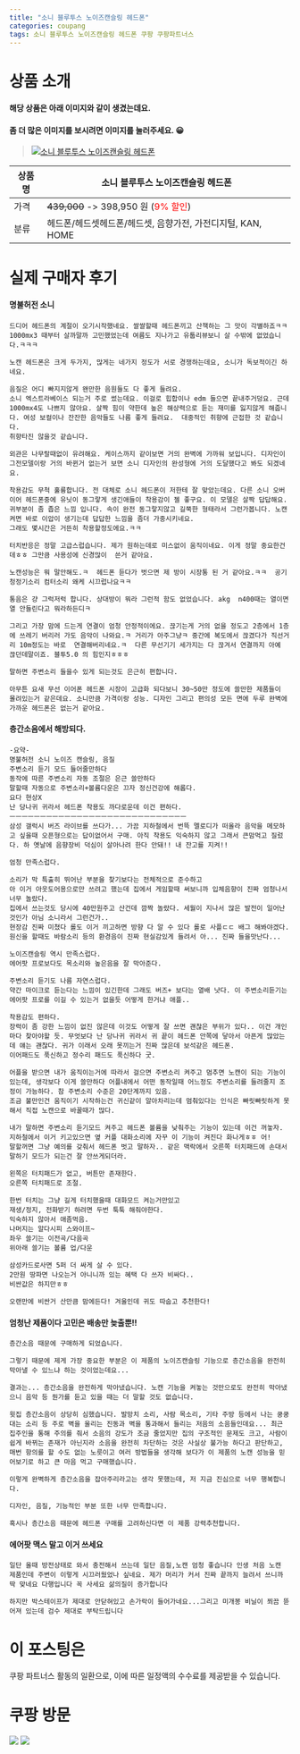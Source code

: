 ```yaml
---
title: "소니 블루투스 노이즈캔슬링 헤드폰"
categories: coupang
tags: 소니 블루투스 노이즈캔슬링 헤드폰 쿠팡 쿠팡파트너스
---
```

# 상품 소개
#### 해당 상품은 아래 이미지와 같이 생겼는데요. 
#### 좀 더 많은 이미지를 보시려면 이미지를 눌러주세요. 😀
> [![소니 블루투스 노이즈캔슬링 헤드폰](https://static.coupangcdn.com/image/affiliate/banner/3bd07c9599ba985d25a3f129c00c22f2@2x.jpg)](https://coupa.ng/bO4CqL)

상품명 | 소니 블루투스 노이즈캔슬링 헤드폰
-------|-------
가격 | ~~439,000~~ -> 398,950 원 (<span style="color:red">9% 할인</span>)
분류 | 헤드폰/헤드셋헤드폰/헤드셋, 음향가전, 가전디지털, KAN, HOME

# 실제 구매자 후기

####    명불허전 소니
    드디어 헤드폰의 계절이 오기시작했네요. 쌀쌀할때 헤드폰끼고 산책하는 그 맛이 각별하죠ㅋㅋ 1000mx3 때부터 살까말까 고민했었는데 여름도 지나가고 유툽리뷰보니 살 수밖에 없었습니다.ㅋㅋㅋ
    
    노캔 헤드폰은 크게 두가지, 많게는 네가지 정도가 서로 경쟁하는데요, 소니가 독보적이긴 하네요. 
    
    음질은 어디 빠지지않게 왠만한 음원들도 다 좋게 들려요.
    소니 엑스트라베이스 되는거 주로 썼는데요. 이걸로 힙합이나 edm 들으면 끝내주거덩요. 근데 1000mx4도 나쁘지 않아요. 살짝 힘이 약한데 높은 해상력으로 듣는 재미를 잃지않게 해줍니다. 여성 보컬이나 잔잔한 음악들도 나름 좋게 들려요.  대중적인 취향에 근접한 것 같습니다.
    취향타진 않을것 같습니다.
    
    외관은 나무랄때없이 유려해요. 케이스까지 같이보면 거의 완벽에 가까워 보입니다. 디자인이 그전모델이랑 거의 바뀐거 없는거 보면 소니 디자인의 완성형에 거의 도달했다고 봐도 되겠네요.
    
    착용감도 무척 훌륭합니다. 전 대체로 소니 헤드폰이 저한테 잘 맞았는데요. 다른 소니 오버이어 헤드폰중에 유닛이 동그랗게 생긴애들이 착용감이 젤 좋구요. 이 모델은 살짝 답답해요.  귀부분이 좀 좁은 느낌 입니다. 속이 완전 동그랗지않고 길쭉한 형태라서 그런가봅니다. 노캔켜면 바로 이압이 생기는데 답답한 느낌을 좀더 가중시키네요.
    그래도 몇시간은 거뜬히 착용할정도에요.ㅋㅋ
    
    터치반응은 정말 고급스럽습니다. 제가 원하는데로 미스없이 움직이네요. 이게 정말 중요한건데ㅎㅎ 그만큼 사용성에 신경많이  쓴거 같아요.
    
    노캔성능은 뭐 말안해도.ㅋ  헤드폰 듣다가 벗으면 제 방이 시장통 된 거 같아요.ㅋㅋ  공기청정기소리 컴터소리 왜케 시끄럽나요ㅋㅋ
    
    통음은 걍 그럭저럭 합니다. 상대방이 뭐라 그런적 함도 없었습니다. akg  n400때는 열이면 열 안들린다고 뭐라하든디ㅋ  
    
    그리고 가장 맘에 드는게 연결이 엄청 안정적이에요. 끊기는게 거의 없을 정도고 2층에서 1층에 쓰레기 버리러 가도 음악이 나와요.ㅋ 거리가 아주그냥ㅋ 중간에 복도에서 끊겼다가 직선거리 10m정도는 바로  연결해버리네요.ㅋ  다른 무선기기 세가지는 다 끊겨서 연결까지 아예 끊던데말이죠. 블투5.0 의 힘인지ㅎㅎㅎ
    
    말하면 주변소리 들을수 있게 되는것도 은근히 편합니다.
    
    아무튼 요새 무선 이어폰 헤드폰 시장이 고급화 되다보니 30~50만 정도에 쓸만한 제품들이 몰려있는거 같은데요. 소니만큼 가격이랑 성능. 디자인 그리고 편의성 모든 면에 두루 완벽에 가까운 헤드폰은 없는거 같아요.

####    층간소음에서 해방되다.
    -요약-
    명불허전 소니 노이즈 캔슬링, 음질
    주변소리 듣기 모드 들어줄만하다
    동작에 따른 주변소리 자동 조절은 은근 쓸만하다
    말할때 자동으로 주변소리+볼륨다운은 끄자 정신건강에 해롭다.
    요다 현상X
    난 당나귀 귀라서 헤드폰 착용도 까다로운데 이건 편하다.
    ㅡㅡㅡㅡㅡㅡㅡㅡㅡㅡㅡㅡㅡㅡㅡㅡㅡㅡㅡㅡㅡㅡㅡㅡㅡㅡㅡㅡㅡ
    삼성 갤럭시 버즈 라이브를 쓰다가... 가끔 지하철에서 번뜩 멜로디가 떠올라 음악을 메모하고 싶을때 오픈형으로는 답이없어서 구매. 아직 착용도 익숙하지 않고 그래서 큰맘먹고 질렀다. 하 옛날에 음향장비 덕심이 살아나려 한다 안돼!! 내 잔고를 지켜!!
    
    엄청 만족스럽다.
    
    소리가 막 특출히 뛰어난 부분을 찾기보다는 전체적으로 준수하고
    아 이거 아웃도어용으로만 쓰려고 했는데 집에서 게임할때 써보니까 입체음향이 진짜 엄청나서 너무 놀랐다.
    집에서 쓰는것도 당시에 40만원주고 산건데 깜짝 놀랐다. 세월이 지나서 많은 발전이 일어난 것인가 아님 소니라서 그런건가..
    현장감 진짜 미쳤다 롤도 이거 끼고하면 방향 다 알 수 있다 롤로 사플ㄷㄷ 배그 해봐야겠다. 원신을 할때도 바람소리 등의 환경음이 진짜 현실감있게 들려서 아... 진짜 들을맛난다...
    
    노이즈캔슬링 역시 만족스럽다.
    에어팟 프로보다도 목소리와 높은음을 잘 막아준다.
    
    주변소리 듣기도 나름 자연스럽다.
    약간 마이크로 듣는다는 느낌이 있긴한데 그래도 버즈+ 보다는 열배 낫다. 이 주변소리듣기는 에어팟 프로를 이길 수 있는거 없을듯 어떻게 한거냐 애플..
    
    착용감도 편하다.
    장력이 좀 강한 느낌이 없진 않은데 이것도 어떻게 잘 쓰면 괜찮은 부위가 있다.. 이건 개인마다 찾아야할 듯. 무엇보다 난 당나귀 귀라서 귀 끝이 헤드폰 안쪽에 닿아서 아픈게 많았는데 얘는 괜찮다. 귀가 이래서 오래 못끼는거 진짜 많은데 보석같은 헤드폰.
    이어패드도 푹신하고 정수리 패드도 푹신하다 굿.
    
    어플을 받으면 내가 움직이는거에 따라서 걸으면 주변소리 켜주고 멈추면 노캔이 되는 기능이 있는데, 생각보다 이게 쓸만하다 어플내에서 어떤 동작일때 어느정도 주변소리를 들려줄지 조정이 가능하다. 참 주변소리 수준은 20단계까지 있음.
    조금 불만인건 움직이기 시작하는건 귀신같이 알아차리는데 멈춰있다는 인식은 빠릿빠릿하게 못해서 직접 노캔으로 바꿀때가 많다.
    
    내가 말하면 주변소리 듣기모드 켜주고 헤드폰 볼륨을 낮춰주는 기능이 있는데 이건 꺼놓자. 지하철에서 이거 키고있으면 옆 커플 대화소리에 자꾸 이 기능이 켜진다 화나게ㅎㅎ 어!
    말할꺼면 그냥 예의를 갖춰서 헤드폰 벗고 말하자.. 같은 맥락에서 오른쪽 터치패드에 손대서 말하기 모드가 되는건 잘 안쓰게되더라.
    
    왼쪽은 터치패드가 없고, 버튼만 존재한다.
    오른쪽 터치패드로 조절.
    
    한번 터치는 그냥 길게 터치했을때 대화모드 켜는거만있고
    재생/정지, 전화받기 하려면 두번 툭툭 해줘야한다.
    익숙하지 않아서 애좀먹음.
    나머지는 알다시피 스와이프~
    좌우 쓸기는 이전곡/다음곡
    위아래 쓸기는 볼륨 업/다운
    
    삼성카드로사면 5퍼 더 싸게 살 수 있다.
    2만원 땅파면 나오는거 아니니까 있는 혜택 다 쓰자 비싸다..
    비싼값은 하지만ㅎㅎ
    
    오랜만에 비싼거 산만큼 맘에든다! 겨울인데 귀도 따숩고 추천한다!

####    엄청난 제품이다 고민은 배송만 늦출뿐!!
    층간소음 때문에 구매하게 되었습니다. 
    
    그렇기 때문에 제게 가장 중요한 부분은 이 제품의 노이즈캔슬링 기능으로 층간소음을 완전히 막아낼 수 있느냐 하는 것이었는데요...
    
    결과는... 층간소음을 완전하게 막아냈습니다. 노캔 기능을 켜놓는 것만으로도 완전히 막아냈으니 음악 등 뭔가를 듣고 있을 때는 더 말할 것도 없습니다.
    
    윗집 층간소음이 상당히 심했습니다. 발망치 소리, 사람 목소리, 기타 주방 등에서 나는 쿵쿵대는 소리 등 주로 벽을 울리는 진동과 벽을 통과해서 들리는 저음의 소음들인데요... 최근 집주인을 통해 주의를 줘서 소음의 강도가 조금 줄었지만 집의 구조적인 문제도 크고, 사람이 쉽게 바뀌는 존재가 아닌지라 소음을 완전히 차단하는 것은 사실상 불가능 하다고 판단하고, 매번 항의를 할 수도 없는 노릇이고 여러 방법들을 생각해 보다가 이 제품의 노캔 성능을 믿어보기로 하고 큰 마음 먹고 구매했습니다.
    
    이렇게 완벽하게 층간소음을 잡아주리라고는 생각 못했는데, 저 지금 진심으로 너무 행복합니다.
    
    디자인, 음질, 기능적인 부분 또한 너무 만족합니다.
    
    혹시나 층간소음 때문에 헤드폰 구매를 고려하신다면 이 제품 강력추천합니다.

####    에어팟 맥스 말고 이거 쓰세요
    일단 올때 방전상태로 와서 충전해서 쓰는데 일단 음질,노캔 엄청 좋습니다 인생 처음 노캔 제품인데 주변이 이렇게 시끄러웠었나 싶네요. 제가 머리가 커서 진짜 끝까지 늘려서 쓰니까 딱 맞네요 다행입니다 꼭 사세요 삶의질이 증가합니다 
    
    하지만 박스테이프가 제대로 안닫혀있고 손가락이 들어가네요...그리고 미개봉 비닐이 쬐끔 뜯어져 있는데 검수 제대로 부탁드립니다

# 이 포스팅은
쿠팡 파트너스 활동의 일환으로, 이에 따른 일정액의 수수료를 제공받을 수 있습니다.

# 쿠팡 방문
[![](https://ads-partners.coupang.com/banners/404218?subId=&traceId=V0-301-bae0f72e5e59e45f-I404218&w=728&h=90)](https://coupa.ng/bOXH5d)
[![](https://ads-partners.coupang.com/banners/404240?subId=&traceId=V0-301-371ae01f4226dec2-I404240&w=728&h=90)](https://coupa.ng/bOXIeg)



